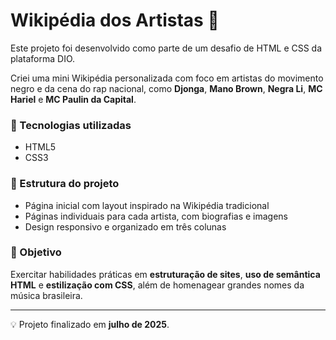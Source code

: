 # Wikipédia dos Artistas 🎤

Este projeto foi desenvolvido como parte de um desafio de HTML e CSS da plataforma DIO.

Criei uma mini Wikipédia personalizada com foco em artistas do movimento negro e da cena do rap nacional, como **Djonga**, **Mano Brown**, **Negra Li**, **MC Hariel** e **MC Paulin da Capital**.

### 🚀 Tecnologias utilizadas
- HTML5
- CSS3

### 📁 Estrutura do projeto
- Página inicial com layout inspirado na Wikipédia tradicional
- Páginas individuais para cada artista, com biografias e imagens
- Design responsivo e organizado em três colunas

### 🎯 Objetivo
Exercitar habilidades práticas em **estruturação de sites**, **uso de semântica HTML** e **estilização com CSS**, além de homenagear grandes nomes da música brasileira.

---

💡 Projeto finalizado em **julho de 2025**.

